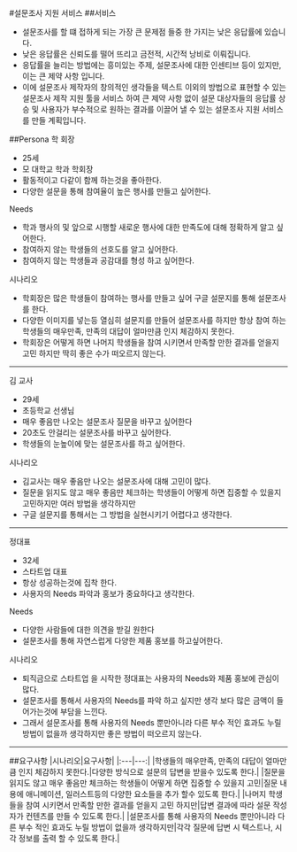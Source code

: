 #설문조사 지원 서비스
##서비스
- 설문조사를 할 떄 접하게 되는 가장 큰 문제점 들중 한 가지는 낮은 응답률에 있습니다.
- 낮은 응답률은 신뢰도를 떨어 뜨리고 금전적, 시간적 낭비로 이뤄집니다.
- 응답률을 늘리는 방법에는 흥미있는 주제, 설문조사에 대한 인센티브 등이 있지만, 이는 큰 제약 사항 입니다.
- 이에 설문조사 제작자의 창의적인 생각들을 텍스트 이외의 방법으로 표현할 수 있는 설문조사 제작 지원 툴을 서비스
하여 큰 제약 사항 없이 설문 대상자들의 응답률 상승 및 사용자가 부수적으로 원하는 결과를 
이끌어 낼 수 있는 설문조사 지원 서비스를 만들 계획입니다.

##Persona
 학 회장
- 25세
- 모 대학교 학과 학회장
- 활동적이고 다같이 함께 하는것을 좋아한다.
- 다양한 설문을 통해 참여율이 높은 행사를 만들고 싶어한다.

Needs
- 학과 행사의 및 앞으로 시행할 새로운 행사에 대한 만족도에 대해 정확하게 알고 싶어한다.
- 참여하지 않는 학생들의 선호도를 알고 싶어한다.
- 참여하지 않는 학생들과 공감대를 형성 하고 싶어한다.

시나리오
- 학회장은 많은 학생들이 참여하는 행사를 만들고 싶어 구글 설문지를 통해 설문조사를 한다.
- 다양한 이미지를 넣는등 열심히 설문지를 만들어 설문조사를 하지만 항상 참여 하는 학생들의 매우만족, 만족의 대답이 
얼마만큼 인지 체감하지 못한다.
- 학회장은 어떻게 하면 나머지 학생들을 참여 시키면서 만족할 만한 결과를 얻을지 고민 하지만 딱히 좋은 수가 떠오르지 않는다.
---
김 교사
- 29세
- 초등학교 선생님
- 매우 좋음만 나오는 설문조사 질문을 바꾸고 싶어한다
- 20초도 안걸리는 설문조사를 바꾸고 싶어한다.
- 학생들의 눈높이에 맞는 설문조사를 하고 싶어한다.

시나리오
- 김교사는 매우 좋음만 나오는 설문조사에 대해 고민이 많다.
- 질문을 읽지도 않고 매우 좋음만 체크하는 학생들이 어떻게 하면 집중할 수 있을지 고민하지만 여러 방법을 생각하지만
- 구글 설문지를 통해서는 그 방법을 실현시키기 어렵다고 생각한다.

---
정대표
- 32세
- 스타트업 대표
- 항상 성공하는것에 집착 한다.
- 사용자의 Needs 파악과 홍보가 중요하다고 생각한다.

Needs
- 다양한 사람들에 대한 의견을 받길 원한다
- 설문조사를 통해 자연스럽게 다양한 제품 홍보를 하고싶어한다.

시나리오
- 퇴직금으로 스타트업 을 시작한 정대표는 사용자의 Needs와 제품 홍보에 관심이 많다.
- 설문조사를 통해서 사용자의 Needs를 파악 하고 싶지만 생각 보다 많은 금액이 들어가는것에 부담을 느낀다.
- 그래서 설문조사를 통해 사용자의 Needs 뿐만아니라 다른 부수 적인 효과도 누릴 방법이 없을까 생각하지만 좋은 방법이 떠오르지 않는다.
---

##요구사항
|시나리오|요구사항|
|:---|---:|
|학생들의 매우만족, 만족의 대답이 얼마만큼 인지 체감하지 못한다.|다양한 방식으로 설문의 답변을 받을수 있도록 한다.|
|질문을 읽지도 않고 매우 좋음만 체크하는 학생들이 어떻게 하면 집중할 수 있을지 고민|질문 내용에 애니메이션, 일러스트등의 다양한 요소들을 추가 할수 있도록 한다.|
|나머지 학생들을 참여 시키면서 만족할 만한 결과를 얻을지 고민 하지만|답변 결과에 따라 설문 작성자가 컨텐츠를 만들 수 있도록 한다.|
|설문조사를 통해 사용자의 Needs 뿐만아니라 다른 부수 적인 효과도 누릴 방법이 없을까 생각하지만|각각 질문에 답변 시 텍스트나, 시각 정보를 출력 할 수 있도록 한다.|